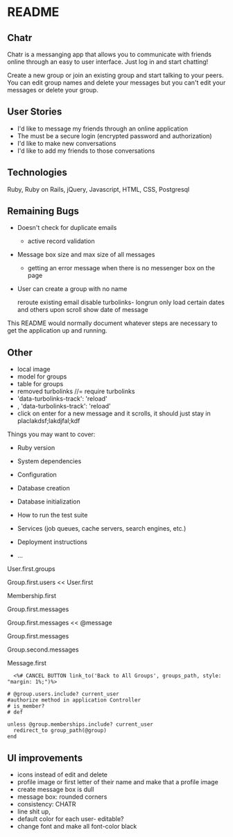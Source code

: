 # README

## Chatr

Chatr is a messanging app that allows you to communicate with friends online through an easy to user interface. Just log in and start chatting!

Create a new group or join an existing group and start talking to your peers. You can edit group names and delete your messages but you can't edit your messages or delete your group.

## User Stories
* I'd like to message my friends through an online application
* The must be a secure login (encrypted password and authorization)
* I'd like to make new conversations
* I'd like to add my friends to those conversations

## Technologies

Ruby, Ruby on Rails, jQuery, Javascript, HTML, CSS, Postgresql

## Remaining Bugs

* Doesn't check for duplicate emails
	* active record validation
* Message box size and max size of all messages
	*	getting an error message when there is no messenger box on the page 
* User can create a group with no name

	reroute existing email
	disable turbolinks- longrun only load certain dates and others upon scroll
	show date of message 

This README would normally document whatever steps are necessary to get the
application up and running.

## Other
* local image
* model for groups
* table for groups
* removed turbolinks //= require turbolinks
* 'data-turbolinks-track': 'reload' 
* , 'data-turbolinks-track': 'reload' 
* click on enter for a new message and it scrolls, it should just stay in placlakdsf;lakdjfal;kdf


Things you may want to cover:

* Ruby version

* System dependencies

* Configuration

* Database creation

* Database initialization

* How to run the test suite

* Services (job queues, cache servers, search engines, etc.)

* Deployment instructions

* ...


User.first.groups

Group.first.users << User.first

Membership.first

Group.first.messages

Group.first.messages << @message

Group.first.messages

Group.second.messages

Message.first

	  <%# CANCEL BUTTON link_to('Back to All Groups', groups_path, style: "margin: 1%;")%>

	# @group.users.include? current_user
	#authorize method in application Controller
	# is_member?
	# def 

    unless @group.memberships.include? current_user
      redirect_to group_path(@group)
    end
    
## UI improvements
* icons instead of edit and delete
* profile image or first letter of their name and make that a profile image
* create message box is dull
* message box: rounded corners
* consistency: CHATR
* line shit up, 
* default color for each user- editable?
* change font and make all font-color black

